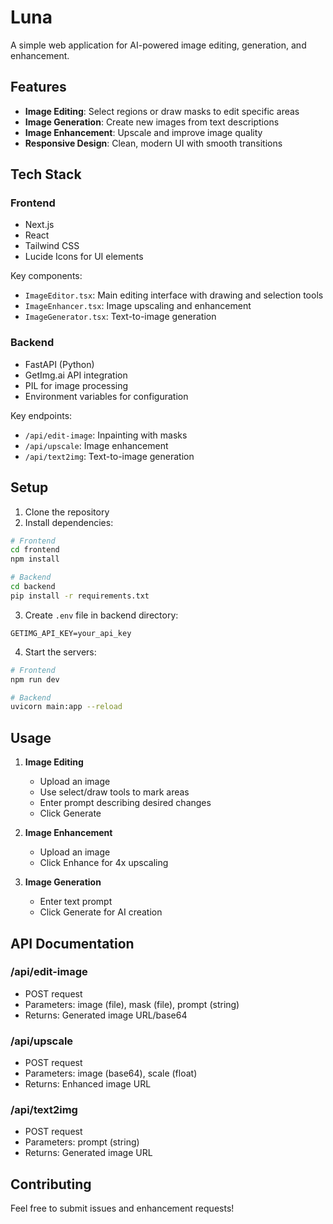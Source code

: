 # Luna

A simple web application for AI-powered image editing, generation, and enhancement.

## Features

- **Image Editing**: Select regions or draw masks to edit specific areas
- **Image Generation**: Create new images from text descriptions
- **Image Enhancement**: Upscale and improve image quality
- **Responsive Design**: Clean, modern UI with smooth transitions

## Tech Stack

### Frontend
- Next.js
- React
- Tailwind CSS
- Lucide Icons for UI elements

Key components:
- `ImageEditor.tsx`: Main editing interface with drawing and selection tools
- `ImageEnhancer.tsx`: Image upscaling and enhancement
- `ImageGenerator.tsx`: Text-to-image generation

### Backend
- FastAPI (Python)
- GetImg.ai API integration
- PIL for image processing
- Environment variables for configuration

Key endpoints:
- `/api/edit-image`: Inpainting with masks
- `/api/upscale`: Image enhancement
- `/api/text2img`: Text-to-image generation

## Setup

1. Clone the repository
2. Install dependencies:
```bash
# Frontend
cd frontend
npm install

# Backend
cd backend
pip install -r requirements.txt
```

3. Create `.env` file in backend directory:
```
GETIMG_API_KEY=your_api_key
```

4. Start the servers:
```bash
# Frontend
npm run dev

# Backend
uvicorn main:app --reload
```

## Usage

1. **Image Editing**
   - Upload an image
   - Use select/draw tools to mark areas
   - Enter prompt describing desired changes
   - Click Generate

2. **Image Enhancement**
   - Upload an image
   - Click Enhance for 4x upscaling

3. **Image Generation**
   - Enter text prompt
   - Click Generate for AI creation

## API Documentation

### /api/edit-image
- POST request
- Parameters: image (file), mask (file), prompt (string)
- Returns: Generated image URL/base64

### /api/upscale
- POST request
- Parameters: image (base64), scale (float)
- Returns: Enhanced image URL

### /api/text2img
- POST request
- Parameters: prompt (string)
- Returns: Generated image URL

## Contributing

Feel free to submit issues and enhancement requests!
